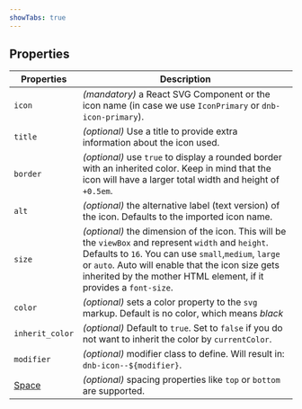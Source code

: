 ```yaml
---
showTabs: true
---
```


## Properties

| Properties                                  | Description                                                                                                                                                                                                                                                                            |
| ------------------------------------------- | -------------------------------------------------------------------------------------------------------------------------------------------------------------------------------------------------------------------------------------------------------------------------------------- |
| `icon`                                      | _(mandatory)_ a React SVG Component or the icon name (in case we use `IconPrimary` or `dnb-icon-primary`).                                                                                                                                                                             |
| `title`                                     | _(optional)_ Use a title to provide extra information about the icon used.                                                                                                                                                                                                             |
| `border`                                    | _(optional)_ use `true` to display a rounded border with an inherited color. Keep in mind that the icon will have a larger total width and height of `+0.5em`.                                                                                                                         |
| `alt`                                       | _(optional)_ the alternative label (text version) of the icon. Defaults to the imported icon name.                                                                                                                                                                                     |
| `size`                                      | _(optional)_ the dimension of the icon. This will be the `viewBox` and represent `width` and `height`. Defaults to `16`. You can use `small`,`medium`, `large` or `auto`. Auto will enable that the icon size gets inherited by the mother HTML element, if it provides a `font-size`. |
| `color`                                     | _(optional)_ sets a color property to the `svg` markup. Default is no color, which means _black_                                                                                                                                                                                       |
| `inherit_color`                             | _(optional)_ Default to `true`. Set to `false` if you do not want to inherit the color by `currentColor`.                                                                                                                                                                              |
| `modifier`                                  | _(optional)_ modifier class to define. Will result in: `dnb-icon--${modifier}`.                                                                                                                                                                                                        |
| [Space](/uilib/components/space/properties) | _(optional)_ spacing properties like `top` or `bottom` are supported.                                                                                                                                                                                                                  |
